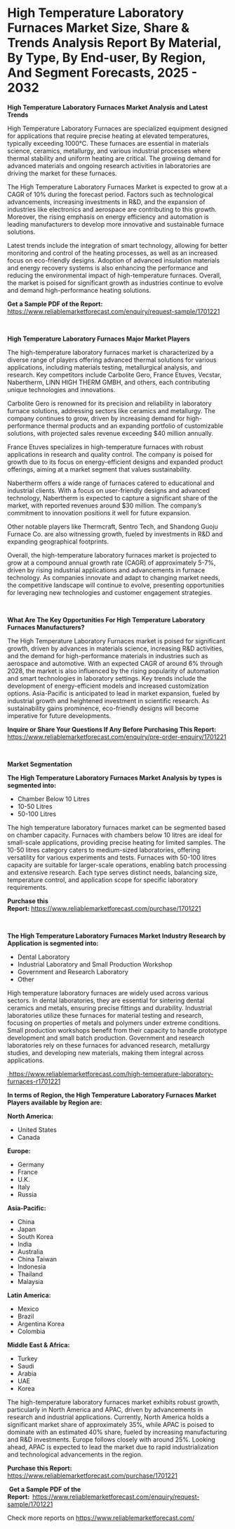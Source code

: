 <p><h1>High Temperature Laboratory Furnaces Market Size, Share & Trends Analysis Report By Material, By Type, By End-user, By Region, And Segment Forecasts, 2025 - 2032</h1></p><p><strong>High Temperature Laboratory Furnaces Market Analysis and Latest Trends</strong></p>
<p><p>High Temperature Laboratory Furnaces are specialized equipment designed for applications that require precise heating at elevated temperatures, typically exceeding 1000°C. These furnaces are essential in materials science, ceramics, metallurgy, and various industrial processes where thermal stability and uniform heating are critical. The growing demand for advanced materials and ongoing research activities in laboratories are driving the market for these furnaces.</p><p>The High Temperature Laboratory Furnaces Market is expected to grow at a CAGR of 10% during the forecast period. Factors such as technological advancements, increasing investments in R&D, and the expansion of industries like electronics and aerospace are contributing to this growth. Moreover, the rising emphasis on energy efficiency and automation is leading manufacturers to develop more innovative and sustainable furnace solutions. </p><p>Latest trends include the integration of smart technology, allowing for better monitoring and control of the heating processes, as well as an increased focus on eco-friendly designs. Adoption of advanced insulation materials and energy recovery systems is also enhancing the performance and reducing the environmental impact of high-temperature furnaces. Overall, the market is poised for significant growth as industries continue to evolve and demand high-performance heating solutions.</p></p>
<p><strong>Get a Sample PDF of the Report:&nbsp;</strong> <a href="https://www.reliablemarketforecast.com/enquiry/request-sample/1701221?utm_campaign=3006&utm_medium=2&utm_source=Github&utm_content=ia&utm_term=27032025&utm_id=high-temperature-laboratory-furnaces">https://www.reliablemarketforecast.com/enquiry/request-sample/1701221</a></p>
<p>&nbsp;</p>
<p><strong>High Temperature Laboratory Furnaces Major Market Players</strong></p>
<p><p>The high-temperature laboratory furnaces market is characterized by a diverse range of players offering advanced thermal solutions for various applications, including materials testing, metallurgical analysis, and research. Key competitors include Carbolite Gero, France Etuves, Vecstar, Nabertherm, LINN HIGH THERM GMBH, and others, each contributing unique technologies and innovations.</p><p>Carbolite Gero is renowned for its precision and reliability in laboratory furnace solutions, addressing sectors like ceramics and metallurgy. The company continues to grow, driven by increasing demand for high-performance thermal products and an expanding portfolio of customizable solutions, with projected sales revenue exceeding $40 million annually.</p><p>France Etuves specializes in high-temperature furnaces with robust applications in research and quality control. The company is poised for growth due to its focus on energy-efficient designs and expanded product offerings, aiming at a market segment that values sustainability.</p><p>Nabertherm offers a wide range of furnaces catered to educational and industrial clients. With a focus on user-friendly designs and advanced technology, Nabertherm is expected to capture a significant share of the market, with reported revenues around $30 million. The company’s commitment to innovation positions it well for future expansion.</p><p>Other notable players like Thermcraft, Sentro Tech, and Shandong Guoju Furnace Co. are also witnessing growth, fueled by investments in R&D and expanding geographical footprints.</p><p>Overall, the high-temperature laboratory furnaces market is projected to grow at a compound annual growth rate (CAGR) of approximately 5-7%, driven by rising industrial applications and advancements in furnace technology. As companies innovate and adapt to changing market needs, the competitive landscape will continue to evolve, presenting opportunities for leveraging new technologies and customer engagement strategies.</p></p>
<p>&nbsp;</p>
<p><strong>What Are The Key Opportunities For High Temperature Laboratory Furnaces Manufacturers?</strong></p>
<p><p>The High Temperature Laboratory Furnaces market is poised for significant growth, driven by advances in materials science, increasing R&D activities, and the demand for high-performance materials in industries such as aerospace and automotive. With an expected CAGR of around 6% through 2028, the market is also influenced by the rising popularity of automation and smart technologies in laboratory settings. Key trends include the development of energy-efficient models and increased customization options. Asia-Pacific is anticipated to lead in market expansion, fueled by industrial growth and heightened investment in scientific research. As sustainability gains prominence, eco-friendly designs will become imperative for future developments.</p></p>
<p><strong>Inquire or Share Your Questions If Any Before Purchasing This Report:</strong> <a href="https://www.reliablemarketforecast.com/enquiry/pre-order-enquiry/1701221?utm_campaign=3006&utm_medium=2&utm_source=Github&utm_content=ia&utm_term=27032025&utm_id=high-temperature-laboratory-furnaces">https://www.reliablemarketforecast.com/enquiry/pre-order-enquiry/1701221</a></p>
<p>&nbsp;</p>
<p><strong>Market Segmentation</strong></p>
<p><strong>The High Temperature Laboratory Furnaces Market Analysis by types is segmented into:</strong></p>
<p><ul><li>Chamber Below 10 Litres</li><li>10-50 Litres</li><li>50-100 Litres</li></ul></p>
<p><p>The high temperature laboratory furnaces market can be segmented based on chamber capacity. Furnaces with chambers below 10 litres are ideal for small-scale applications, providing precise heating for limited samples. The 10-50 litres category caters to medium-sized laboratories, offering versatility for various experiments and tests. Furnaces with 50-100 litres capacity are suitable for larger-scale operations, enabling batch processing and extensive research. Each type serves distinct needs, balancing size, temperature control, and application scope for specific laboratory requirements.</p></p>
<p><strong>Purchase this Report:&nbsp;</strong><a href="https://www.reliablemarketforecast.com/purchase/1701221?utm_campaign=3006&utm_medium=2&utm_source=Github&utm_content=ia&utm_term=27032025&utm_id=high-temperature-laboratory-furnaces">https://www.reliablemarketforecast.com/purchase/1701221</a></p>
<p>&nbsp;</p>
<p><strong>The High Temperature Laboratory Furnaces Market Industry Research by Application is segmented into:</strong></p>
<p><ul><li>Dental Laboratory</li><li>Industrial Laboratory and Small Production Workshop</li><li>Government and Research Laboratory</li><li>Other</li></ul></p>
<p><p>High temperature laboratory furnaces are widely used across various sectors. In dental laboratories, they are essential for sintering dental ceramics and metals, ensuring precise fittings and durability. Industrial laboratories utilize these furnaces for material testing and research, focusing on properties of metals and polymers under extreme conditions. Small production workshops benefit from their capacity to handle prototype development and small batch production. Government and research laboratories rely on these furnaces for advanced research, metallurgy studies, and developing new materials, making them integral across applications.</p></p>
<p><a href="https://www.reliablemarketforecast.com/high-temperature-laboratory-furnaces-r1701221?utm_campaign=3006&utm_medium=2&utm_source=Github&utm_content=ia&utm_term=27032025&utm_id=high-temperature-laboratory-furnaces">&nbsp;https://www.reliablemarketforecast.com/high-temperature-laboratory-furnaces-r1701221</a></p>
<p><strong>In terms of Region, the High Temperature Laboratory Furnaces Market Players available by Region are:</strong></p>
<p>
    <p> <strong> North America: </strong>
        <ul>
            <li>United States</li>
            <li>Canada</li>
        </ul>
        </p> 
    <p> <strong> Europe: </strong>
        <ul>
            <li>Germany</li>
            <li>France</li>
            <li>U.K.</li>
            <li>Italy</li>
            <li>Russia</li>
        </ul>
        </p> 
    <p> <strong> Asia-Pacific: </strong>
        <ul>
            <li>China</li>
            <li>Japan</li>
            <li>South Korea</li>
            <li>India</li>
            <li>Australia</li>
            <li>China Taiwan</li>
            <li>Indonesia</li>
            <li>Thailand</li>
            <li>Malaysia</li>
        </ul>
        </p> 
    <p> <strong> Latin America: </strong>
        <ul>
            <li>Mexico</li>
            <li>Brazil</li>
            <li>Argentina Korea</li>
            <li>Colombia</li>
        </ul>
        </p> 
    <p> <strong> Middle East & Africa: </strong>
        <ul>
            <li>Turkey</li>
            <li>Saudi</li>
            <li>Arabia</li>
            <li>UAE</li>
            <li>Korea</li>
        </ul>
    </p>
    </p>
<p><p>The high-temperature laboratory furnaces market exhibits robust growth, particularly in North America and APAC, driven by advancements in research and industrial applications. Currently, North America holds a significant market share of approximately 35%, while APAC is poised to dominate with an estimated 40% share, fueled by increasing manufacturing and R&D investments. Europe follows closely with around 25%. Looking ahead, APAC is expected to lead the market due to rapid industrialization and technological advancements in the region.</p></p>
<p><strong>Purchase this Report: </strong><a href="https://www.reliablemarketforecast.com/purchase/1701221?utm_campaign=3006&utm_medium=2&utm_source=Github&utm_content=ia&utm_term=27032025&utm_id=high-temperature-laboratory-furnaces">https://www.reliablemarketforecast.com/purchase/1701221</a></p>
<p>&nbsp;<strong>Get a Sample PDF of the Report:&nbsp;&nbsp;</strong><a href="https://www.reliablemarketforecast.com/enquiry/request-sample/1701221?utm_campaign=3006&utm_medium=2&utm_source=Github&utm_content=ia&utm_term=27032025&utm_id=high-temperature-laboratory-furnaces">https://www.reliablemarketforecast.com/enquiry/request-sample/1701221</a></p>
<p><strong></strong></p>
<p>Check more reports on <a href="https://www.reliablemarketforecast.com/?utm_campaign=3006&utm_medium=2&utm_source=Github&utm_content=ia&utm_term=27032025&utm_id=high-temperature-laboratory-furnaces">https://www.reliablemarketforecast.com/</a></p>